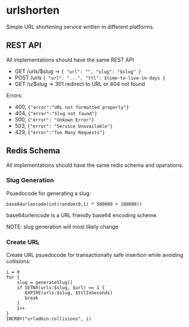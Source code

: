 # urlshorten

Simple URL shortening service written
in different platforms.

## REST API

All implementations should have the same REST API

 * GET /urls/$slug -> `{ "url": "", "slug": "$slug" }`
 * POST /urls `{ "url": "...", "ttl": $time-to-live-in-days }`
 * GET /u/$slug -> 301 redirect to URL or 404 not found

Errors:

 * 400, `{"error":"URL not formatted properly"}`
 * 404, `{"error":"Slug not found"}`
 * 500, `{"error": "Unkown Error"}`
 * 503, `{"error": "Service Unavailable"}`
 * 429, `{"error":"Too Many Requests"}`

## Redis Schema

All implementations should have the same redis schema and operations.

### Slug Generation

Psuedocode for generating a slug:

```
base64urlencode(int(random(0,1) * 500000 + 100000))
```

base64urlencode is a URL friendly base64 encoding scheme.

NOTE: slug generation will most likely change

### Create URL

Create URL psuedocode for transactionally safe insertion while avoiding collisions:

```
i = 0
for {
	slug = generateSlug()
	if SETNX(urls:$slug, $url) == 1 {
	   EXPIRE(urls:$slug, $ttlInSeconds)
	   break
	}
	i++
}
INCRBY("urladmin:collisions", i)
```
